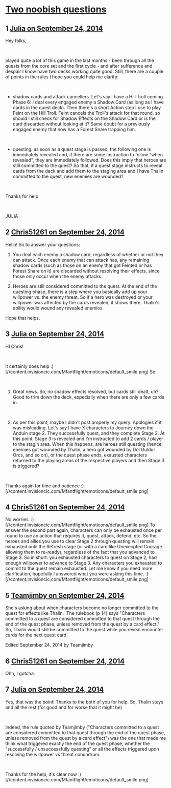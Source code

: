 # [Two noobish questions](https://community.fantasyflightgames.com/topic/122817-two-noobish-questions/)

## 1 [Julia on September 24, 2014](https://community.fantasyflightgames.com/topic/122817-two-noobish-questions/?do=findComment&comment=1275629)

Hey folks,

 

played quite a lot of this game in the last months - been through all the quests from the core set and the first cycle - and after sufference and despair I know have two decks working quite good. Still, there are a couple of points in the rules I hope you could help me clarify:

 

- shadow cards and attack cancellers. Let's say I have a Hill Troll coming. Phase 6: I deal every engaged enemy a Shadow Card (as long as I have cards in the quest deck). Then there's a short Action step I use to play Feint on the Hill Troll. Feint cancels the Troll's attack for that round, so should I still check for Shadow Effects on the Shadow Card or is the card discarded without looking at it? Same doubt for a previously engaged enemy that now has a Forest Snare trapping him.

 

- questing: as soon as a quest stage is passed, the following one is immediately revealed and, if there are some instruction to follow "when revealed", they are immediately followed. Does this imply that heroes are still committed to the quest? So that, if a quest stage instructs to reveal cards from the deck and add them to the staging area and I have Thalin committed to the quest, new enemies are wounded?

 

Thanks for help

 

JULIA

## 2 [Chris51261 on September 24, 2014](https://community.fantasyflightgames.com/topic/122817-two-noobish-questions/?do=findComment&comment=1275661)

Hello! So to answer your questions:

1. You deal each enemy a shadow card, regardless of whether or not they can attack. Once each enemy that can attack has, any remaining shadow cards (such as those on an enemy that got Feinted or has Forest Snare on it) are discarded without resolving their effects, since those only occur when the enemy attacks.

2. Heroes are still considered committed to the quest. At the end of the questing phase, there is a step where you basically add up your willpower vs. the enemy threat. So if a hero was destroyed or your willpower was affected by the cards revealed, it shows there. Thalin's ability would wound any revealed enemies.

Hope that helps.

## 3 [Julia on September 24, 2014](https://community.fantasyflightgames.com/topic/122817-two-noobish-questions/?do=findComment&comment=1275685)

HI Chris!

 

it certainly does help :) [//content.invisioncic.com/Mfantflight/emoticons/default_smile.png] So:

 

1. Great news. So, no shadow effects resolved, but cards still dealt, uh? Good to trim down the deck, especially when there are only a few cards in.

 

2. As per this point, maybe I didn't post properly my query. Apologies if it was misleading. Let's say I have X characters to Journey down the Anduin stage 2. They successfully quest, and they complete Stage 2. At this point, Stage 3 is revealed and I'm instructed to add 2 cards / player to the stagin area. When this happens, are heroes still questing (hence, enemies got wounded by Thalin, a hero got wounded by Dol Guldur Orcs, and so on), or the quest phase ends, exausted characters returned to the playing areas of the respective players and then Stage 3 is triggered?

 

Thanks again for time and patience :) [//content.invisioncic.com/Mfantflight/emoticons/default_smile.png]

## 4 [Chris51261 on September 24, 2014](https://community.fantasyflightgames.com/topic/122817-two-noobish-questions/?do=findComment&comment=1275769)

No worries. :) [//content.invisioncic.com/Mfantflight/emoticons/default_smile.png] To answer the second part again, characters can only be exhausted once per round to use an action that requires it, quest, attack, defend, etc. So the heroes and allies you use to clear Stage 2 through questing will remain exhausted until the Refresh stage (or with a card like Unexecpted Courage allowing them to re-ready), regardless of the fact that you advanced to Stage 3. So in short: you exhausted characters to quest on Stage 2, had enough willpower to advance to Stage 3. Any characters you exhausted to commit to the quest remain exhausted. Let me know if you need more clarification, hopefully I answered what you were asking this time. :) [//content.invisioncic.com/Mfantflight/emoticons/default_smile.png]

## 5 [Teamjimby on September 24, 2014](https://community.fantasyflightgames.com/topic/122817-two-noobish-questions/?do=findComment&comment=1275780)

She's asking about when characters become no longer committed to the quest for effects like Thalin.  The rulebook (p 14) says "Characters committed to a quest are considered committed to that quest through the end of the quest phase, unless removed from the quest by a card effect."  So, Thalin would still be committed to the quest while you reveal encounter cards for the next quest card.

Edited September 24, 2014 by Teamjimby

## 6 [Chris51261 on September 24, 2014](https://community.fantasyflightgames.com/topic/122817-two-noobish-questions/?do=findComment&comment=1275835)

Ohh, I gotcha.

## 7 [Julia on September 24, 2014](https://community.fantasyflightgames.com/topic/122817-two-noobish-questions/?do=findComment&comment=1275871)

Yes, that was the point! Thanks to the both of you for help. So, Thalin stays and all the rest (for good and for worse that it might be)

 

Indeed, the rule quoted by Teamjimby ("Characters committed to a quest are considered committed to that quest through the end of the quest phase, unless removed from the quest by a card effect") was the one that made me think what triggered exactly the end of the quest phase, whether the "successfully / unsuccessfully questing" or all the effects triggered upon resolving the willpower vs threat conundrum.

 

Thanks for the help, it's clear now :) [//content.invisioncic.com/Mfantflight/emoticons/default_smile.png]

